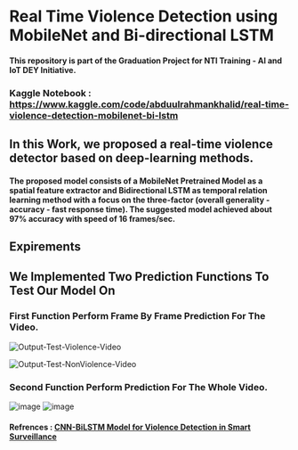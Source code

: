 # Real Time Violence Detection using MobileNet and Bi-directional LSTM
#### This repository is part of the Graduation Project for NTI Training -  AI and IoT DEY Initiative. 
### Kaggle Notebook : https://www.kaggle.com/code/abduulrahmankhalid/real-time-violence-detection-mobilenet-bi-lstm

## In this Work, we proposed a real-time violence detector based on deep-learning methods.
#### The proposed model consists of a MobileNet Pretrained Model as a spatial feature extractor and Bidirectional LSTM as temporal relation learning method with a focus on the three-factor (overall generality - accuracy - fast response time). The suggested model achieved about 97% accuracy with speed of 16 frames/sec.

## Expirements
## We Implemented Two Prediction Functions To Test Our Model On
### First Function Perform Frame By Frame Prediction For The Video.

![Output-Test-Violence-Video](https://user-images.githubusercontent.com/76521677/192982850-07593c8d-a674-4f2f-a80d-924ae318a9d7.gif)

![Output-Test-NonViolence-Video](https://user-images.githubusercontent.com/76521677/192983491-64b20a82-326c-48cb-8932-8e59f8ccdbcc.gif)

### Second Function Perform Prediction For The Whole Video.

![image](https://user-images.githubusercontent.com/76521677/192984158-6b942c47-a0a3-409a-9b57-5795b3e548ad.png)
![image](https://user-images.githubusercontent.com/76521677/192984193-2a0e11e5-6b2a-4b40-81bc-2227d52853c5.png)

#### Refrences : [CNN-BiLSTM Model for Violence Detection in Smart Surveillance](https://link.springer.com/article/10.1007/s42979-020-00207-x#Sec15)
